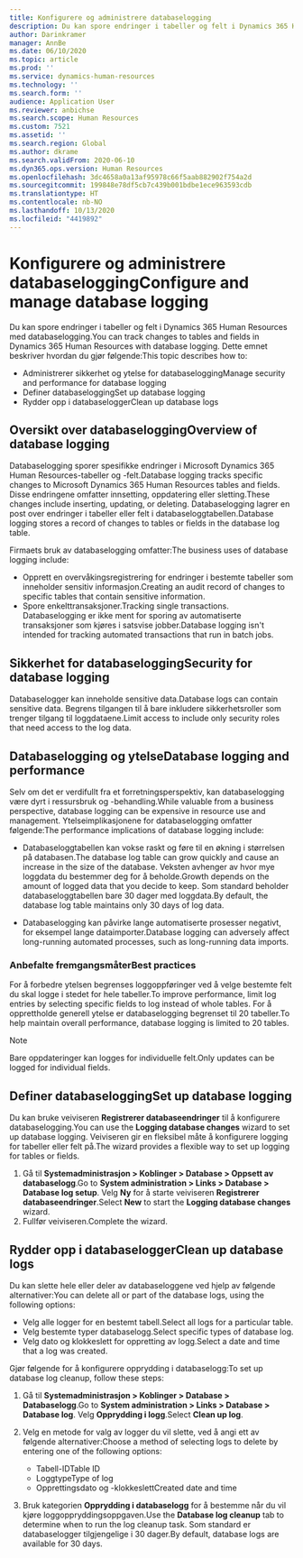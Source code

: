```yaml
---
title: Konfigurere og administrere databaselogging
description: Du kan spore endringer i tabeller og felt i Dynamics 365 Human Resources med databaselogging.
author: Darinkramer
manager: AnnBe
ms.date: 06/10/2020
ms.topic: article
ms.prod: ''
ms.service: dynamics-human-resources
ms.technology: ''
ms.search.form: ''
audience: Application User
ms.reviewer: anbichse
ms.search.scope: Human Resources
ms.custom: 7521
ms.assetid: ''
ms.search.region: Global
ms.author: dkrame
ms.search.validFrom: 2020-06-10
ms.dyn365.ops.version: Human Resources
ms.openlocfilehash: 3dc4658a0a13af95978c66f5aab882902f754a2d
ms.sourcegitcommit: 199848e78df5cb7c439b001bdbe1ece963593cdb
ms.translationtype: HT
ms.contentlocale: nb-NO
ms.lasthandoff: 10/13/2020
ms.locfileid: "4419892"
---
```

# <a name="configure-and-manage-database-logging"></a><span data-ttu-id="41529-103">Konfigurere og administrere databaselogging</span><span class="sxs-lookup"><span data-stu-id="41529-103">Configure and manage database logging</span></span>

<span data-ttu-id="41529-104">Du kan spore endringer i tabeller og felt i Dynamics 365 Human Resources med databaselogging.</span><span class="sxs-lookup"><span data-stu-id="41529-104">You can track changes to tables and fields in Dynamics 365 Human Resources with database logging.</span></span> <span data-ttu-id="41529-105">Dette emnet beskriver hvordan du gjør følgende:</span><span class="sxs-lookup"><span data-stu-id="41529-105">This topic describes how to:</span></span>

- <span data-ttu-id="41529-106">Administrerer sikkerhet og ytelse for databaselogging</span><span class="sxs-lookup"><span data-stu-id="41529-106">Manage security and performance for database logging</span></span>
- <span data-ttu-id="41529-107">Definer databaselogging</span><span class="sxs-lookup"><span data-stu-id="41529-107">Set up database logging</span></span>
- <span data-ttu-id="41529-108">Rydder opp i databaselogger</span><span class="sxs-lookup"><span data-stu-id="41529-108">Clean up database logs</span></span>

## <a name="overview-of-database-logging"></a><span data-ttu-id="41529-109">Oversikt over databaselogging</span><span class="sxs-lookup"><span data-stu-id="41529-109">Overview of database logging</span></span>

<span data-ttu-id="41529-110">Databaselogging sporer spesifikke endringer i Microsoft Dynamics 365 Human Resources-tabeller og -felt.</span><span class="sxs-lookup"><span data-stu-id="41529-110">Database logging tracks specific changes to Microsoft Dynamics 365 Human Resources tables and fields.</span></span> <span data-ttu-id="41529-111">Disse endringene omfatter innsetting, oppdatering eller sletting.</span><span class="sxs-lookup"><span data-stu-id="41529-111">These changes include inserting, updating, or deleting.</span></span> <span data-ttu-id="41529-112">Databaselogging lagrer en post over endringer i tabeller eller felt i databaseloggtabellen.</span><span class="sxs-lookup"><span data-stu-id="41529-112">Database logging stores a record of changes to tables or fields in the database log table.</span></span>

<span data-ttu-id="41529-113">Firmaets bruk av databaselogging omfatter:</span><span class="sxs-lookup"><span data-stu-id="41529-113">The business uses of database logging include:</span></span>

- <span data-ttu-id="41529-114">Opprett en overvåkingsregistrering for endringer i bestemte tabeller som inneholder sensitiv informasjon.</span><span class="sxs-lookup"><span data-stu-id="41529-114">Creating an audit record of changes to specific tables that contain sensitive information.</span></span>
- <span data-ttu-id="41529-115">Spore enkelttransaksjoner.</span><span class="sxs-lookup"><span data-stu-id="41529-115">Tracking single transactions.</span></span> <span data-ttu-id="41529-116">Databaselogging er ikke ment for sporing av automatiserte transaksjoner som kjøres i satsvise jobber.</span><span class="sxs-lookup"><span data-stu-id="41529-116">Database logging isn't intended for tracking automated transactions that run in batch jobs.</span></span>

## <a name="security-for-database-logging"></a><span data-ttu-id="41529-117">Sikkerhet for databaselogging</span><span class="sxs-lookup"><span data-stu-id="41529-117">Security for database logging</span></span>

<span data-ttu-id="41529-118">Databaselogger kan inneholde sensitive data.</span><span class="sxs-lookup"><span data-stu-id="41529-118">Database logs can contain sensitive data.</span></span> <span data-ttu-id="41529-119">Begrens tilgangen til å bare inkludere sikkerhetsroller som trenger tilgang til loggdataene.</span><span class="sxs-lookup"><span data-stu-id="41529-119">Limit access to include only security roles that need access to the log data.</span></span>

## <a name="database-logging-and-performance"></a><span data-ttu-id="41529-120">Databaselogging og ytelse</span><span class="sxs-lookup"><span data-stu-id="41529-120">Database logging and performance</span></span>

<span data-ttu-id="41529-121">Selv om det er verdifullt fra et forretningsperspektiv, kan databaselogging være dyrt i ressursbruk og -behandling.</span><span class="sxs-lookup"><span data-stu-id="41529-121">While valuable from a business perspective, database logging can be expensive in resource use and management.</span></span> <span data-ttu-id="41529-122">Ytelseimplikasjonene for databaselogging omfatter følgende:</span><span class="sxs-lookup"><span data-stu-id="41529-122">The performance implications of database logging include:</span></span>

- <span data-ttu-id="41529-123">Databaseloggtabellen kan vokse raskt og føre til en økning i størrelsen på databasen.</span><span class="sxs-lookup"><span data-stu-id="41529-123">The database log table can grow quickly and cause an increase in the size of the database.</span></span> <span data-ttu-id="41529-124">Veksten avhenger av hvor mye loggdata du bestemmer deg for å beholde.</span><span class="sxs-lookup"><span data-stu-id="41529-124">Growth depends on the amount of logged data that you decide to keep.</span></span> <span data-ttu-id="41529-125">Som standard beholder databaseloggtabellen bare 30 dager med loggdata.</span><span class="sxs-lookup"><span data-stu-id="41529-125">By default, the database log table maintains only 30 days of log data.</span></span> 

- <span data-ttu-id="41529-126">Databaselogging kan påvirke lange automatiserte prosesser negativt, for eksempel lange dataimporter.</span><span class="sxs-lookup"><span data-stu-id="41529-126">Database logging can adversely affect long-running automated processes, such as long-running data imports.</span></span>

### <a name="best-practices"></a><span data-ttu-id="41529-127">Anbefalte fremgangsmåter</span><span class="sxs-lookup"><span data-stu-id="41529-127">Best practices</span></span>

<span data-ttu-id="41529-128">For å forbedre ytelsen begrenses loggoppføringer ved å velge bestemte felt du skal logge i stedet for hele tabeller.</span><span class="sxs-lookup"><span data-stu-id="41529-128">To improve performance, limit log entries by selecting specific fields to log instead of whole tables.</span></span> <span data-ttu-id="41529-129">For å opprettholde generell ytelse er databaselogging begrenset til 20 tabeller.</span><span class="sxs-lookup"><span data-stu-id="41529-129">To help maintain overall performance, database logging is limited to 20 tables.</span></span>

> [!NOTE]
> <span data-ttu-id="41529-130">Bare oppdateringer kan logges for individuelle felt.</span><span class="sxs-lookup"><span data-stu-id="41529-130">Only updates can be logged for individual fields.</span></span>

## <a name="set-up-database-logging"></a><span data-ttu-id="41529-131">Definer databaselogging</span><span class="sxs-lookup"><span data-stu-id="41529-131">Set up database logging</span></span>

<span data-ttu-id="41529-132">Du kan bruke veiviseren **Registrerer databaseendringer** til å konfigurere databaselogging.</span><span class="sxs-lookup"><span data-stu-id="41529-132">You can use the **Logging database changes** wizard to set up database logging.</span></span> <span data-ttu-id="41529-133">Veiviseren gir en fleksibel måte å konfigurere logging for tabeller eller felt på.</span><span class="sxs-lookup"><span data-stu-id="41529-133">The wizard provides a flexible way to set up logging for tables or fields.</span></span>

1. <span data-ttu-id="41529-134">Gå til **Systemadministrasjon > Koblinger > Database > Oppsett av databaselogg**.</span><span class="sxs-lookup"><span data-stu-id="41529-134">Go to **System administration > Links > Database > Database log setup**.</span></span> <span data-ttu-id="41529-135">Velg **Ny** for å starte veiviseren **Registrerer databaseendringer**.</span><span class="sxs-lookup"><span data-stu-id="41529-135">Select **New** to start the **Logging database changes** wizard.</span></span>
2. <span data-ttu-id="41529-136">Fullfør veiviseren.</span><span class="sxs-lookup"><span data-stu-id="41529-136">Complete the wizard.</span></span>

## <a name="clean-up-database-logs"></a><span data-ttu-id="41529-137">Rydder opp i databaselogger</span><span class="sxs-lookup"><span data-stu-id="41529-137">Clean up database logs</span></span>

<span data-ttu-id="41529-138">Du kan slette hele eller deler av databaseloggene ved hjelp av følgende alternativer:</span><span class="sxs-lookup"><span data-stu-id="41529-138">You can delete all or part of the database logs, using the following options:</span></span>

- <span data-ttu-id="41529-139">Velg alle logger for en bestemt tabell.</span><span class="sxs-lookup"><span data-stu-id="41529-139">Select all logs for a particular table.</span></span>
- <span data-ttu-id="41529-140">Velg bestemte typer databaselogg.</span><span class="sxs-lookup"><span data-stu-id="41529-140">Select specific types of database log.</span></span>
- <span data-ttu-id="41529-141">Velg dato og klokkeslett for oppretting av logg.</span><span class="sxs-lookup"><span data-stu-id="41529-141">Select a date and time that a log was created.</span></span>

<span data-ttu-id="41529-142">Gjør følgende for å konfigurere opprydding i databaselogg:</span><span class="sxs-lookup"><span data-stu-id="41529-142">To set up database log cleanup, follow these steps:</span></span> 

1. <span data-ttu-id="41529-143">Gå til **Systemadministrasjon > Koblinger > Database > Databaselogg**.</span><span class="sxs-lookup"><span data-stu-id="41529-143">Go to **System administration > Links > Database > Database log**.</span></span> <span data-ttu-id="41529-144">Velg **Opprydding i logg**.</span><span class="sxs-lookup"><span data-stu-id="41529-144">Select **Clean up log**.</span></span>

2. <span data-ttu-id="41529-145">Velg en metode for valg av logger du vil slette, ved å angi ett av følgende alternativer:</span><span class="sxs-lookup"><span data-stu-id="41529-145">Choose a method of selecting logs to delete by entering one of the following options:</span></span>

   - <span data-ttu-id="41529-146">Tabell-ID</span><span class="sxs-lookup"><span data-stu-id="41529-146">Table ID</span></span>
   - <span data-ttu-id="41529-147">Loggtype</span><span class="sxs-lookup"><span data-stu-id="41529-147">Type of log</span></span>
   - <span data-ttu-id="41529-148">Opprettingsdato og -klokkeslett</span><span class="sxs-lookup"><span data-stu-id="41529-148">Created date and time</span></span>

3. <span data-ttu-id="41529-149">Bruk kategorien **Opprydding i databaselogg** for å bestemme når du vil kjøre loggoppryddingsoppgaven.</span><span class="sxs-lookup"><span data-stu-id="41529-149">Use the **Database log cleanup** tab to determine when to run the log cleanup task.</span></span> <span data-ttu-id="41529-150">Som standard er databaselogger tilgjengelige i 30 dager.</span><span class="sxs-lookup"><span data-stu-id="41529-150">By default, database logs are available for 30 days.</span></span>
